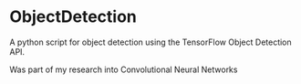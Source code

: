 # ObjectDetection

A python script for object detection using the TensorFlow Object Detection API.

Was part of my research into Convolutional Neural Networks
